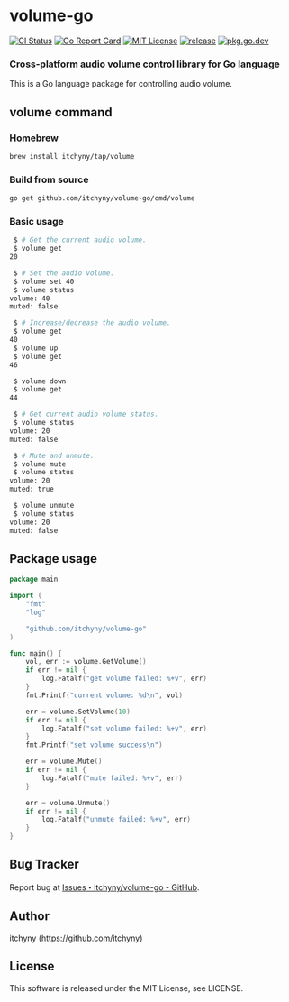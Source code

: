 # volume-go
[![CI Status](https://github.com/itchyny/volume-go/workflows/CI/badge.svg)](https://github.com/itchyny/volume-go/actions)
[![Go Report Card](https://goreportcard.com/badge/github.com/itchyny/volume-go)](https://goreportcard.com/report/github.com/itchyny/volume-go)
[![MIT License](http://img.shields.io/badge/license-MIT-blue.svg)](https://github.com/itchyny/volume-go/blob/master/LICENSE)
[![release](https://img.shields.io/github/release/itchyny/volume-go/all.svg)](https://github.com/itchyny/volume-go/releases)
[![pkg.go.dev](https://pkg.go.dev/badge/github.com/itchyny/volume-go)](https://pkg.go.dev/github.com/itchyny/volume-go)

### Cross-platform audio volume control library for Go language
This is a Go language package for controlling audio volume.

## volume command
### Homebrew
```sh
brew install itchyny/tap/volume
```

### Build from source
```sh
go get github.com/itchyny/volume-go/cmd/volume
```

### Basic usage
```sh
 $ # Get the current audio volume.
 $ volume get
20

 $ # Set the audio volume.
 $ volume set 40
 $ volume status
volume: 40
muted: false

 $ # Increase/decrease the audio volume.
 $ volume get
40
 $ volume up
 $ volume get
46

 $ volume down
 $ volume get
44

 $ # Get current audio volume status.
 $ volume status
volume: 20
muted: false

 $ # Mute and unmute.
 $ volume mute
 $ volume status
volume: 20
muted: true

 $ volume unmute
 $ volume status
volume: 20
muted: false
```

## Package usage
```go
package main

import (
	"fmt"
	"log"

	"github.com/itchyny/volume-go"
)

func main() {
	vol, err := volume.GetVolume()
	if err != nil {
		log.Fatalf("get volume failed: %+v", err)
	}
	fmt.Printf("current volume: %d\n", vol)

	err = volume.SetVolume(10)
	if err != nil {
		log.Fatalf("set volume failed: %+v", err)
	}
	fmt.Printf("set volume success\n")

	err = volume.Mute()
	if err != nil {
		log.Fatalf("mute failed: %+v", err)
	}

	err = volume.Unmute()
	if err != nil {
		log.Fatalf("unmute failed: %+v", err)
	}
}
```

## Bug Tracker
Report bug at [Issues・itchyny/volume-go - GitHub](https://github.com/itchyny/volume-go/issues).

## Author
itchyny (https://github.com/itchyny)

## License
This software is released under the MIT License, see LICENSE.
